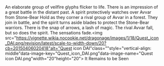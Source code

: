 An elaborate group of veilfire glyphs flicker to life. There is an impression of a great battle in the distant past. A spirit protectively watches over Avvar from Stone-Bear Hold as they corner a rival group of Avvar in a forest. They join in battle, and the spirit turns aside blades to protect the Stone-Bear warriors.
There is the snap of arrows, a lash of magic. The rival Avvar fall, but so does the spirit. The sensations fade.<img src="https://vignette.wikia.nocookie.net/dragonage/images/1/18/Quest_icon_DAI.png/revision/latest/scale-to-width-down/20?cb=20150406020418"alt="Quest icon DAI"class=""style="vertical-align: middle"data-image-key="Quest_icon_DAI.png"data-image-name="Quest icon DAI.png"width="20"height="20"> It Remains to be Seen